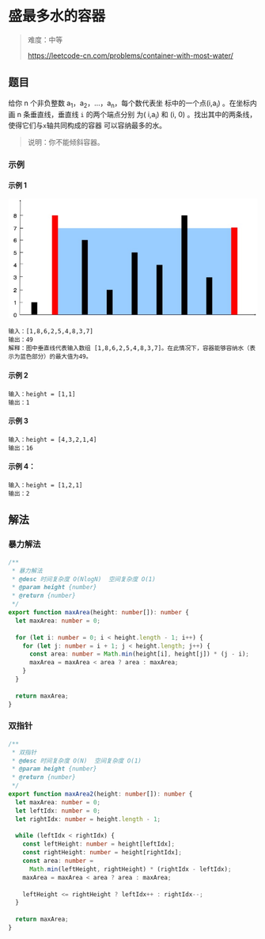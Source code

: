 # 盛最多水的容器

> 难度：中等
>
> https://leetcode-cn.com/problems/container-with-most-water/

## 题目

给你 n 个非负整数 a<sub>1</sub>，a<sub>2</sub>，...，a<sub>n</sub>，每个数代表坐
标中的一个点(i,a<sub>i</sub>) 。在坐标内画 n 条垂直线，垂直线 `i` 的两个端点分别
为( i,a<sub>i</sub>) 和 (i, 0) 。找出其中的两条线，使得它们与`x`轴共同构成的容器
可以容纳最多的水。

> 说明：你不能倾斜容器。

### 示例

#### 示例 1

![container-with-most-water-1](../../assets/images/problemset/container-with-most-water-1.jpg)

```
输入：[1,8,6,2,5,4,8,3,7]
输出：49
解释：图中垂直线代表输入数组 [1,8,6,2,5,4,8,3,7]。在此情况下，容器能够容纳水（表示为蓝色部分）的最大值为49。
```

#### 示例 2

```
输入：height = [1,1]
输出：1
```

#### 示例 3

```
输入：height = [4,3,2,1,4]
输出：16
```

#### 示例 4：

```
输入：height = [1,2,1]
输出：2
```

## 解法

### 暴力解法

```typescript
/**
 * 暴力解法
 * @desc 时间复杂度 O(NlogN)  空间复杂度 O(1)
 * @param height {number}
 * @return {number}
 */
export function maxArea(height: number[]): number {
  let maxArea: number = 0;

  for (let i: number = 0; i < height.length - 1; i++) {
    for (let j: number = i + 1; j < height.length; j++) {
      const area: number = Math.min(height[i], height[j]) * (j - i);
      maxArea = maxArea < area ? area : maxArea;
    }
  }

  return maxArea;
}
```

### 双指针

```typescript
/**
 * 双指针
 * @desc 时间复杂度 O(N)  空间复杂度 O(1)
 * @param height {number}
 * @return {number}
 */
export function maxArea2(height: number[]): number {
  let maxArea: number = 0;
  let leftIdx: number = 0;
  let rightIdx: number = height.length - 1;

  while (leftIdx < rightIdx) {
    const leftHeight: number = height[leftIdx];
    const rightHeight: number = height[rightIdx];
    const area: number =
      Math.min(leftHeight, rightHeight) * (rightIdx - leftIdx);
    maxArea = maxArea < area ? area : maxArea;

    leftHeight <= rightHeight ? leftIdx++ : rightIdx--;
  }

  return maxArea;
}
```
